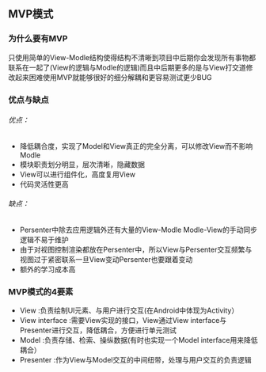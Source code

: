 ## MVP模式 ##
### 为什么要有MVP ###

 只使用简单的View-Modle结构使得结构不清晰到项目中后期你会发现所有事物都联系在一起了(View的逻辑与Modle的逻辑)而且中后期更多的是与View打交道修改起来困难使用MVP就能够很好的细分解耦和更容易测试更少BUG

### 优点与缺点 

###### 优点： ######


- 降低耦合度，实现了Model和View真正的完全分离，可以修改View而不影响Modle
- 模块职责划分明显，层次清晰，隐藏数据
- View可以进行组件化，高度复用View
- 代码灵活性更高

###### 缺点： ######
- Persenter中除去应用逻辑外还有大量的View-Modle Modle-View的手动同步逻辑不易于维护
- 由于对视图控制渲染都放在Persenter中，所以View与Persenter交互频繁与视图过于紧密联系一旦View变动Persenter也要跟着变动
- 额外的学习成本高
### MVP模式的4要素 ###
- View :负责绘制UI元素、与用户进行交互(在Android中体现为Activity）
- View interface :需要View实现的接口，View通过View interface与Presenter进行交互，降低耦合，方便进行单元测试
- Model :负责存储、检索、操纵数据(有时也实现一个Model interface用来降低耦合）
- Presenter :作为View与Model交互的中间纽带，处理与用户交互的负责逻辑